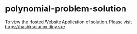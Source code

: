 # polynomial-problem-solution

To view the Hosted Website Application of solution, Please visit https://hashirsolution.tiiny.site
